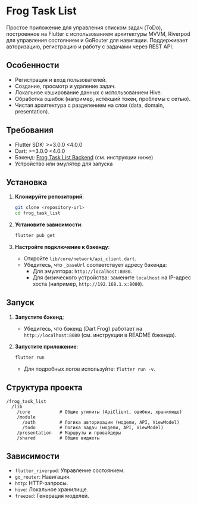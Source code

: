 # Frog Task List

Простое приложение для управления списком задач (ToDo), построенное на Flutter с использованием архитектуры MVVM, Riverpod для управления состоянием и GoRouter для навигации. Поддерживает авторизацию, регистрацию и работу с задачами через REST API.

## Особенности
- Регистрация и вход пользователей.
- Создание, просмотр и удаление задач.
- Локальное кэширование данных с использованием Hive.
- Обработка ошибок (например, истёкший токен, проблемы с сетью).
- Чистая архитектура с разделением на слои (data, domain, presentation).

## Требования
- Flutter SDK: >=3.0.0 <4.0.0
- Dart: >=3.0.0 <4.0.0
- Бэкенд: [Frog Task List Backend](https://github.com/cortrano/frog_task_list_backend) (см. инструкции ниже)
- Устройство или эмулятор для запуска

## Установка

1. **Клонируйте репозиторий**:
   ```bash
   git clone <repository-url>
   cd frog_task_list
   ```

2. **Установите зависимости**:
   ```bash
   flutter pub get
   ```

3. **Настройте подключение к бэкенду**:
   - Откройте `lib/core/network/api_client.dart`.
   - Убедитесь, что `_baseUrl` соответствует адресу бэкенда:
     - Для эмулятора: `http://localhost:8080`.
     - Для физического устройства: замените `localhost` на IP-адрес хоста (например, `http://192.168.1.x:8080`).

## Запуск

1. **Запустите бэкенд**:
   - Убедитесь, что бэкенд (Dart Frog) работает на `http://localhost:8080` (см. инструкции в README бэкенда).

2. **Запустите приложение**:
   ```bash
   flutter run
   ```
   - Для подробных логов используйте: `flutter run -v`.

## Структура проекта
```
/frog_task_list
  /lib
    /core           # Общие утилиты (ApiClient, ошибки, хранилище)
    /module
      /auth         # Логика авторизации (модели, API, ViewModel)
      /todo         # Логика задач (модели, API, ViewModel)
    /presentation   # Маршруты и провайдеры
    /shared         # Общие виджеты
```

## Зависимости
- `flutter_riverpod`: Управление состоянием.
- `go_router`: Навигация.
- `http`: HTTP-запросы.
- `hive`: Локальное хранилище.
- `freezed`: Генерация моделей.